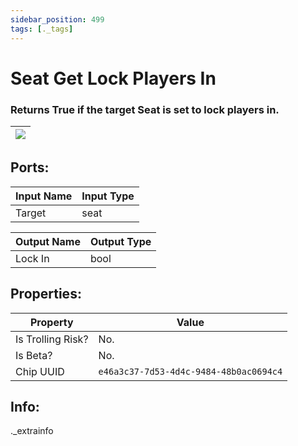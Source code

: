 ```yaml
---
sidebar_position: 499
tags: [._tags]
---
```


# Seat Get Lock Players In


### Returns True if the target Seat is set to lock players in.

| ![](https://images-ext-2.discordapp.net/external/MPmIaQzlEPmgGWlgi-WxBBXt0Bjv_zWPkg1y1f_sy3s/https/www.recroomcircuits.com/image/circuit/absolute-value?width=206&height=108) |
|-----|

## Ports:

| Input Name | Input Type |
|-----------|-----------|
| Target | seat |

| Output Name | Output Type |
|-----------|-----------|
| Lock In | bool |

## Properties:

| Property  | Value |
|-------------------|-----------|
| Is Trolling Risk? | No. |
| Is Beta? | No. |
| Chip UUID | `e46a3c37-7d53-4d4c-9484-48b0ac0694c4` |

## Info:
._extrainfo
